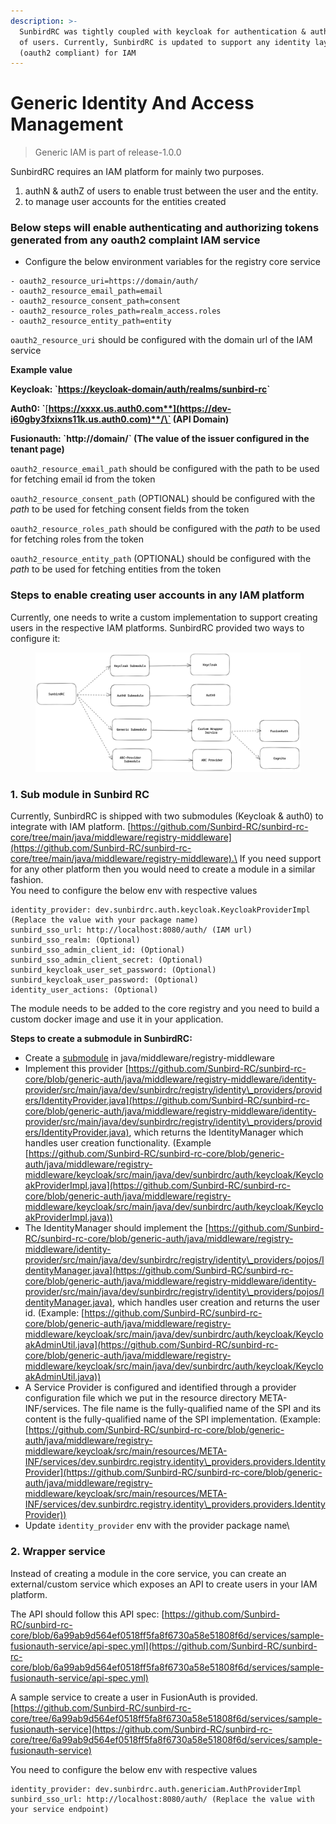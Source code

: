 ```yaml
---
description: >-
  SunbirdRC was tightly coupled with keycloak for authentication & authorization
  of users. Currently, SunbirdRC is updated to support any identity layer
  (oauth2 compliant) for IAM
---
```


# Generic Identity And Access Management

> Generic IAM is part of release-1.0.0

SunbirdRC requires an IAM platform for mainly two purposes.

1. authN & authZ of users to enable trust between the user and the entity.
2. to manage user accounts for the entities created

### Below steps will enable authenticating and authorizing tokens generated from any oauth2 complaint IAM service

* Configure the below environment variables for the registry core service

```
- oauth2_resource_uri=https://domain/auth/
- oauth2_resource_email_path=email
- oauth2_resource_consent_path=consent
- oauth2_resource_roles_path=realm_access.roles
- oauth2_resource_entity_path=entity
```

`oauth2_resource_uri` should be configured with the domain url of the IAM service

**Example value**

**Keycloak: \`**[**https://keycloak-domain/auth/realms/sunbird-rc**](https://demo-education-registry.xiv.in/auth/realms/sunbird-rc)**\`**

**Auth0: \`**[**https://xxxx.us.auth0.com**](https://dev-i60gby3fxixns11k.us.auth0.com)**/\` (API Domain)**

**Fusionauth: \`http://domain/\` (The value of the issuer configured in the tenant page)**

`oauth2_resource_email_path` should be configured with the path to be used for fetching email id from the token

`oauth2_resource_consent_path` (OPTIONAL) should be configured with the _path_ to be used for fetching consent fields from the token

`oauth2_resource_roles_path` should be configured with the _path_ to be used for fetching roles from the token

`oauth2_resource_entity_path` (OPTIONAL) should be configured with the _path_ to be used for fetching entities from the token

### Steps to enable creating user accounts in any IAM platform

Currently, one needs to write a custom implementation to support creating users in the respective IAM platforms. SunbirdRC provided two ways to configure it:

<figure><img src="../../../.gitbook/assets/image (22).png" alt=""><figcaption></figcaption></figure>

### **1. Sub module in Sunbird RC**

Currently, SunbirdRC is shipped with two submodules (Keycloak & auth0) to integrate with IAM platform. [https://github.com/Sunbird-RC/sunbird-rc-core/tree/main/java/middleware/registry-middleware](https://github.com/Sunbird-RC/sunbird-rc-core/tree/main/java/middleware/registry-middleware).\
If you need support for any other platform then you would need to create a module in a similar fashion.\
You need to configure the below env with respective values

```
identity_provider: dev.sunbirdrc.auth.keycloak.KeycloakProviderImpl (Replace the value with your package name)
sunbird_sso_url: http://localhost:8080/auth/ (IAM url)
sunbird_sso_realm: (Optional)
sunbird_sso_admin_client_id: (Optional)
sunbird_sso_admin_client_secret: (Optional)
sunbird_keycloak_user_set_password: (Optional)
sunbird_keycloak_user_password: (Optional)
identity_user_actions: (Optional)
```

The module needs to be added to the core registry and you need to build a custom docker image and use it in your application.

**Steps to create a submodule in SunbirdRC:**

* Create a [submodule](https://spring.io/guides/gs/multi-module/) in java/middleware/registry-middleware
* Implement this provider [https://github.com/Sunbird-RC/sunbird-rc-core/blob/generic-auth/java/middleware/registry-middleware/identity-provider/src/main/java/dev/sunbirdrc/registry/identity\_providers/providers/IdentityProvider.java](https://github.com/Sunbird-RC/sunbird-rc-core/blob/generic-auth/java/middleware/registry-middleware/identity-provider/src/main/java/dev/sunbirdrc/registry/identity\_providers/providers/IdentityProvider.java), which returns the IdentityManager which handles user creation functionality. (Example [https://github.com/Sunbird-RC/sunbird-rc-core/blob/generic-auth/java/middleware/registry-middleware/keycloak/src/main/java/dev/sunbirdrc/auth/keycloak/KeycloakProviderImpl.java](https://github.com/Sunbird-RC/sunbird-rc-core/blob/generic-auth/java/middleware/registry-middleware/keycloak/src/main/java/dev/sunbirdrc/auth/keycloak/KeycloakProviderImpl.java))
* The IdentityManager should implement the [https://github.com/Sunbird-RC/sunbird-rc-core/blob/generic-auth/java/middleware/registry-middleware/identity-provider/src/main/java/dev/sunbirdrc/registry/identity\_providers/pojos/IdentityManager.java](https://github.com/Sunbird-RC/sunbird-rc-core/blob/generic-auth/java/middleware/registry-middleware/identity-provider/src/main/java/dev/sunbirdrc/registry/identity\_providers/pojos/IdentityManager.java), which handles user creation and returns the user id. (Example: [https://github.com/Sunbird-RC/sunbird-rc-core/blob/generic-auth/java/middleware/registry-middleware/keycloak/src/main/java/dev/sunbirdrc/auth/keycloak/KeycloakAdminUtil.java](https://github.com/Sunbird-RC/sunbird-rc-core/blob/generic-auth/java/middleware/registry-middleware/keycloak/src/main/java/dev/sunbirdrc/auth/keycloak/KeycloakAdminUtil.java))
* A Service Provider is configured and identified through a provider configuration file which we put in the resource directory META-INF/services. The file name is the fully-qualified name of the SPI and its content is the fully-qualified name of the SPI implementation. (Example: [https://github.com/Sunbird-RC/sunbird-rc-core/blob/generic-auth/java/middleware/registry-middleware/keycloak/src/main/resources/META-INF/services/dev.sunbirdrc.registry.identity\_providers.providers.IdentityProvider](https://github.com/Sunbird-RC/sunbird-rc-core/blob/generic-auth/java/middleware/registry-middleware/keycloak/src/main/resources/META-INF/services/dev.sunbirdrc.registry.identity\_providers.providers.IdentityProvider))
* Update `identity_provider` env with the provider package name\\

### **2. Wrapper service**

Instead of creating a module in the core service, you can create an external/custom service which exposes an API to create users in your IAM platform.

The API should follow this API spec: [https://github.com/Sunbird-RC/sunbird-rc-core/blob/6a99ab9d564ef0518ff5fa8f6730a58e51808f6d/services/sample-fusionauth-service/api-spec.yml](https://github.com/Sunbird-RC/sunbird-rc-core/blob/6a99ab9d564ef0518ff5fa8f6730a58e51808f6d/services/sample-fusionauth-service/api-spec.yml)

A sample service to create a user in FusionAuth is provided. [https://github.com/Sunbird-RC/sunbird-rc-core/tree/6a99ab9d564ef0518ff5fa8f6730a58e51808f6d/services/sample-fusionauth-service](https://github.com/Sunbird-RC/sunbird-rc-core/tree/6a99ab9d564ef0518ff5fa8f6730a58e51808f6d/services/sample-fusionauth-service)

You need to configure the below env with respective values

```
identity_provider: dev.sunbirdrc.auth.genericiam.AuthProviderImpl
sunbird_sso_url: http://localhost:8080/auth/ (Replace the value with your service endpoint)
```
